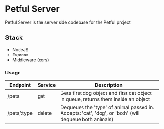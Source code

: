 # Petful Server

Petful Server is the server side codebase for the Petful project

## Stack

- NodeJS
- Express
- Middleware (cors)

### Usage

| Endpoint    | Service | Description                                                                                           |
| ----------- | ------- | ----------------------------------------------------------------------------------------------------- |
| /pets       | get     | Gets first dog object and first cat object in queue, returns them inside an object                    |
| /pets/:type | delete  | Dequeues the 'type' of animal passed in. Accepts: 'cat', 'dog', or 'both' (will dequeue both animals) |
